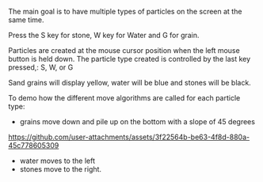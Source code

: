 
The main goal is to have multiple types of particles on the screen at the same time.

Press the S key for stone, W key for Water and G for grain.

Particles are created at the mouse cursor position when the left mouse button is held down.  The particle type created is controlled by the last key pressed,: S, W, or G

Sand grains will display yellow, water will be blue and stones will be black.

To demo how the different move algorithms are called for each particle type: 
 - grains move down and pile up on the bottom with a slope of 45 degrees


https://github.com/user-attachments/assets/3f22564b-be63-4f8d-880a-45c778605309

  
 - water moves to the left
 - stones move to the right.
